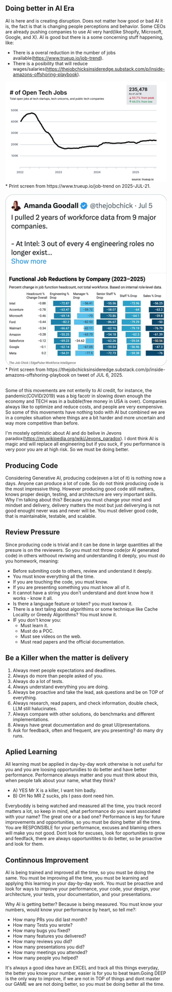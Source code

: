 ## Doing better in AI Era

AI is here and is creating disruption. Does not matter how good or bad AI it is, the fact is that is changing people perceptions and behavior. Some CEOs are already pushing companies to use AI very hard(like Shopify, Microsoft, Google, and X). AI is good but there is a some concerning stuff happening, like:
 * There is a overal reduction in the number of jobs available(https://www.trueup.io/job-trend).
 * There is a posibility that will reduce wages/salaries(https://thejobchicksinsideredge.substack.com/p/inside-amazons-offshoring-playbook). 

<img src="images/jobs-tech-2025.png" />
* Print screen from https://www.trueup.io/job-trend on 2025-JUL-21.
<br/>
<br/>

<img src="images/jobs-reductions-july-6-2025.png" />
* Print screen from https://thejobchicksinsideredge.substack.com/p/inside-amazons-offshoring-playbook on tweet of JUL 6, 2025.
<br/>
<br/>

Some of this movements are not enterily to AI credit, for instance, the pandemic(COVID/2019) was a big facotr in slowing down enough the economy and TECH was in a bubble(free money in USA is over). Companies always like to optimize and reduce costs, and people are very exmpensive. So some of this movements have nothing todo with AI but combined we are in a complex situation where things are a bit harder and more uncertain and way more competitive than before.

I'm mostely optimistic about AI and do belive in Jevons paradox(https://en.wikipedia.org/wiki/Jevons_paradox). I dont think AI is magic and will replace all engineering but if you suck, if you performance is very poor you are at high risk. So we must be doing better. 

## Producing Code

Considering Generative AI, producing code(even a lot of it) is nothing now a days. Anyone can produce a lot of code. So do not think producing code is the most impressive thing. However producing good code still matters, knows proper design, testing, and architecture are very important skills. Why I'm talking about this? Because you must change your mind and mindset and delivery, delivery matters the most but just deliverying is not good enought never was and never will be. You must deliver good code, that is maintainable, testable, and scalable.

## Review Pressure

Since producing code is trivial and it can be done in large quantities all the presure is on the reviewers. So you must not throw code(or AI generated code) in others withoout reviwing and understanding it deeply, you must do you homework, meaning:
 * Before submiting code to others, review and understand it deeply.
 * You must know everything all the time.
 * If you are touching the code, you must know.
 * If you are presenting something you must know all of it.
 * It cannot have a string you don't understand and dont know how it works - know it all.
 * Is there a language feature or token? you must kwnow it.
 * There is a text taling about algorithims or some technique like Cache Locality or Greedy Algorithms? You must know it.
 * IF you don't know you:
   * Must learn it.
   * Must do a POC.
   * Must see videos on the web.
   * Must read papers and the official documentation.

## Be a Killer when the matter is delivery

1. Always meet people expectations and deadlines.
2. Always do more than people asked of you.
3. Always do a lot of tests.
4. Always understand everything you are doing.
5. Always be proactive and take the lead, ask questions and be on TOP of everything.
6. Always research, read papers, and check information, double check, LLM still halucinates.
7. Always compare with other solutions, do benchmarks and different implementations.
8. Always have great documentation and do great UI/presentations.
9. Ask for feedback, often and frequent, are you presenting? do many dry runs.

## Aplied Learning

All learning must be applied in day-by-day work otherwise is not useful for you and you are loosing opportunidies to do better and have better performance. Performance always matter and you must think about this, when people talk about your name, what they think?
 * A) YES Mr X is a killer, I want him badly.
 * B) OH No MR Z sucks, pls I pass dont need him.

Everyboddy is being watched and measured all the time, you track record matters a lot, so keep in mind, what performance do you want associated with your name? The great one or a bad one? Performance is key for future improvements and opportunities, so you must be doing better all the time. You are RESPONSIBLE for your performance, excuses and blaming others will make you not good. Dont look for excuses, look for oportunities to grow and feedfack, there are always opportunitites to do better, so be proactive and look for them.

## Continnous Improvement

AI is being trained and improved all the time, so you must be doing the same. You must be improving all the time, you must be learning and applying this learning in your day-by-day work. You must be proactive and look for ways to improve your performance, your code, your design, your architecture, your tests, your documentation, and your presentations. 

Why AI is getting better? Because is being measured. You must know your numbers, would know your performance by heart, so tell me?:
* How many PRs you did last month?
* How many Tests you wrote?
* How many bugs you fixed?
* How many features you delivered?
* How many reviews you did?
* How many presentations you did?
* How many meetings you attended?
* How many people you helped?

It's always a good idea have an EXCEL and track all this things everyday, the better you know your number, easier is for you to beat team.Going DEEP is the only way to improve, if we are not in TOP of things and dont master our GAME we are not doing better, so you must be doing better all the time. 